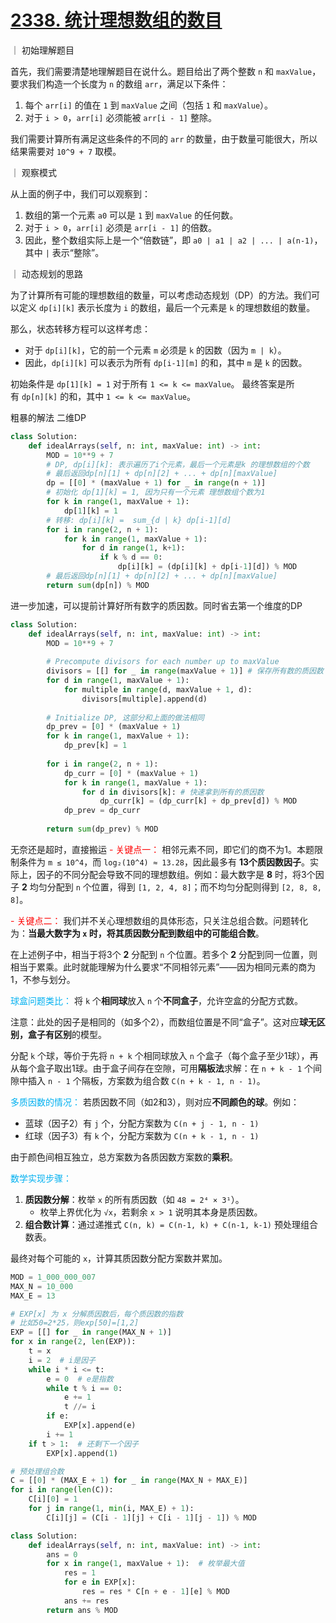 # [2338. 统计理想数组的数目](https://leetcode.cn/problems/count-the-number-of-ideal-arrays/)

｜ 初始理解题目

首先，我们需要清楚地理解题目在说什么。题目给出了两个整数 `n` 和 `maxValue`，要求我们构造一个长度为 `n` 的数组 `arr`，满足以下条件：

1. 每个 `arr[i]` 的值在 `1` 到 `maxValue` 之间（包括 `1` 和 `maxValue`）。
2. 对于 `i > 0`，`arr[i]` 必须能被 `arr[i - 1]` 整除。

我们需要计算所有满足这些条件的不同的 `arr` 的数量，由于数量可能很大，所以结果需要对 `10^9 + 7` 取模。

｜  观察模式

从上面的例子中，我们可以观察到：

1. 数组的第一个元素 `a0` 可以是 `1` 到 `maxValue` 的任何数。
2. 对于 `i > 0`，`arr[i]` 必须是 `arr[i - 1]` 的倍数。
3. 因此，整个数组实际上是一个“倍数链”，即 `a0 | a1 | a2 | ... | a(n-1)`，其中 `|` 表示“整除”。

｜ 动态规划的思路

为了计算所有可能的理想数组的数量，可以考虑动态规划（DP）的方法。我们可以定义 `dp[i][k]` 表示长度为 `i` 的数组，最后一个元素是 `k` 的理想数组的数量。

那么，状态转移方程可以这样考虑：

- 对于 `dp[i][k]`，它的前一个元素 `m` 必须是 `k` 的因数（因为 `m | k`）。
- 因此，`dp[i][k]` 可以表示为所有 `dp[i-1][m]` 的和，其中 `m` 是 `k` 的因数。

初始条件是 `dp[1][k] = 1` 对于所有 `1 <= k <= maxValue`。
最终答案是所有 `dp[n][k]` 的和，其中 `1 <= k <= maxValue`。

粗暴的解法 二维DP
```python
class Solution:
    def idealArrays(self, n: int, maxValue: int) -> int:
        MOD = 10**9 + 7
        # DP, dp[i][k]: 表示遍历了i个元素，最后一个元素是k 的理想数组的个数
        # 最后返回dp[n][1] + dp[n][2] + ... + dp[n][maxValue]
        dp = [[0] * (maxValue + 1) for _ in range(n + 1)]
        # 初始化 dp[1][k] = 1, 因为只有一个元素 理想数组个数为1
        for k in range(1, maxValue + 1):
            dp[1][k] = 1
        # 转移: dp[i][k] =  sum_{d | k} dp[i-1][d]
        for i in range(2, n + 1):
            for k in range(1, maxValue + 1):
                for d in range(1, k+1):
                    if k % d == 0:
                        dp[i][k] = (dp[i][k] + dp[i-1][d]) % MOD
        # 最后返回dp[n][1] + dp[n][2] + ... + dp[n][maxValue]
        return sum(dp[n]) % MOD
```
进一步加速，可以提前计算好所有数字的质因数。同时省去第一个维度的DP
```python
class Solution:
    def idealArrays(self, n: int, maxValue: int) -> int:
        MOD = 10**9 + 7
        
        # Precompute divisors for each number up to maxValue
        divisors = [[] for _ in range(maxValue + 1)] # 保存所有数的质因数
        for d in range(1, maxValue + 1):
            for multiple in range(d, maxValue + 1, d):
                divisors[multiple].append(d)
        
        # Initialize DP, 这部分和上面的做法相同
        dp_prev = [0] * (maxValue + 1)
        for k in range(1, maxValue + 1):
            dp_prev[k] = 1
        
        for i in range(2, n + 1):
            dp_curr = [0] * (maxValue + 1)
            for k in range(1, maxValue + 1):
                for d in divisors[k]: # 快速拿到所有的质因数
                    dp_curr[k] = (dp_curr[k] + dp_prev[d]) % MOD
            dp_prev = dp_curr
        
        return sum(dp_prev) % MOD
```
无奈还是超时，直接搬运
 <span style="color:rgb(255, 0, 0)">- 关键点一：</span>
相邻元素不同，即它们的商不为1。本题限制条件为 `m ≤ 10^4`，而 `log₂(10^4) ≈ 13.28`，因此最多有 **13个质因数因子**。实际上，因子的不同分配会导致不同的理想数组。例如：最大数字是 **8** 时，将3个因子 **2** 均匀分配到 `n` 个位置，得到 `[1, 2, 4, 8]`；而不均匀分配则得到 `[2, 8, 8, 8]`。

 <span style="color:rgb(255, 0, 0)">- 关键点二：</span>
我们并不关心理想数组的具体形态，只关注总组合数。问题转化为：**当最大数字为 `x` 时，将其质因数分配到数组中的可能组合数**。

在上述例子中，相当于将3个 **2** 分配到 `n` 个位置。若多个 **2** 分配到同一位置，则相当于累乘。此时就能理解为什么要求“不同相邻元素”——因为相同元素的商为1，不参与划分。

<span style="color:rgb(0, 176, 240)">球盒问题类比：</span>
将 `k` 个**相同球**放入 `n` 个**不同盒子**，允许空盒的分配方式数。

注意：此处的因子是相同的（如多个2），而数组位置是不同“盒子”。这对应**球无区别，盒子有区别**的模型。

分配 `k` 个球，等价于先将 `n + k` 个相同球放入 `n` 个盒子（每个盒子至少1球），再从每个盒子取出1球。由于盒子间存在空隙，可用**隔板法**求解：在 `n + k - 1` 个间隙中插入 `n - 1` 个隔板，方案数为组合数 `C(n + k - 1, n - 1)`。

<span style="color:rgb(0, 176, 240)">多质因数的情况：</span>
若质因数不同（如2和3），则对应**不同颜色的球**。例如：
- 蓝球（因子2）有 `j` 个，分配方案数为 `C(n + j - 1, n - 1)`
- 红球（因子3）有 `k` 个，分配方案数为 `C(n + k - 1, n - 1)`

由于颜色间相互独立，总方案数为各质因数方案数的**乘积**。

<span style="color:rgb(0, 176, 240)"> 数学实现步骤：</span>
1. **质因数分解**：枚举 `x` 的所有质因数（如 `48 = 2⁴ × 3¹`）。
   - 枚举上界优化为 `√x`，若剩余 `x > 1` 说明其本身是质因数。
2. **组合数计算**：通过递推式 `C(n, k) = C(n-1, k) + C(n-1, k-1)` 预处理组合数表。

最终对每个可能的 `x`，计算其质因数分配方案数并累加。
```python
MOD = 1_000_000_007
MAX_N = 10_000
MAX_E = 13

# EXP[x] 为 x 分解质因数后，每个质因数的指数
# 比如50=2*25，则exp[50]=[1,2]
EXP = [[] for _ in range(MAX_N + 1)]
for x in range(2, len(EXP)):
    t = x
    i = 2  # i是因子
    while i * i <= t:
        e = 0  # e是指数
        while t % i == 0:
            e += 1
            t //= i
        if e:
            EXP[x].append(e)
        i += 1
    if t > 1:  # 还剩下一个因子
        EXP[x].append(1)

# 预处理组合数
C = [[0] * (MAX_E + 1) for _ in range(MAX_N + MAX_E)]
for i in range(len(C)):
    C[i][0] = 1
    for j in range(1, min(i, MAX_E) + 1):
        C[i][j] = (C[i - 1][j] + C[i - 1][j - 1]) % MOD

class Solution:
    def idealArrays(self, n: int, maxValue: int) -> int:
        ans = 0
        for x in range(1, maxValue + 1):  # 枚举最大值
            res = 1
            for e in EXP[x]:
                res = res * C[n + e - 1][e] % MOD
            ans += res
        return ans % MOD
```
